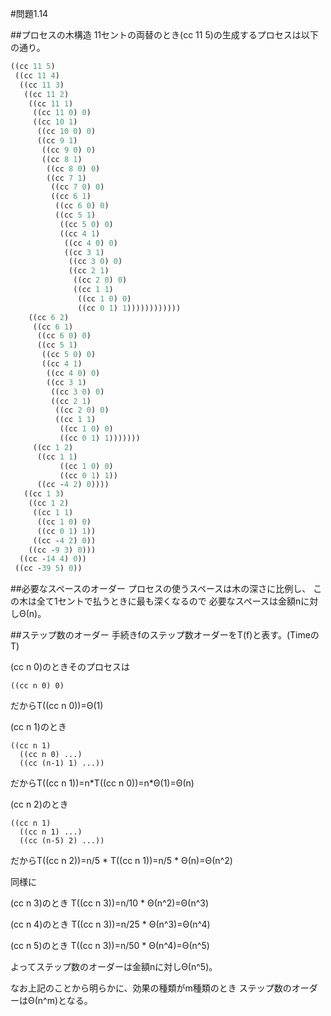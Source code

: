 #問題1.14

##プロセスの木構造
11セントの両替のとき(cc 11 5)の生成するプロセスは以下の通り。
```scheme
((cc 11 5)
 ((cc 11 4)
  ((cc 11 3)
   ((cc 11 2)
    ((cc 11 1)
     ((cc 11 0) 0)
     ((cc 10 1)
      ((cc 10 0) 0)
      ((cc 9 1)
       ((cc 9 0) 0)
       ((cc 8 1)
        ((cc 8 0) 0)
        ((cc 7 1)
         ((cc 7 0) 0)
         ((cc 6 1)
          ((cc 6 0) 0)
          ((cc 5 1)
           ((cc 5 0) 0)
           ((cc 4 1)
            ((cc 4 0) 0)
            ((cc 3 1)
             ((cc 3 0) 0)
             ((cc 2 1)
              ((cc 2 0) 0)
              ((cc 1 1)
               ((cc 1 0) 0)
               ((cc 0 1) 1))))))))))))
    ((cc 6 2)
     ((cc 6 1)
      ((cc 6 0) 0)
      ((cc 5 1)
       ((cc 5 0) 0)
       ((cc 4 1)
        ((cc 4 0) 0)
        ((cc 3 1)
         ((cc 3 0) 0)
         ((cc 2 1)
          ((cc 2 0) 0)
          ((cc 1 1)
           ((cc 1 0) 0)
           ((cc 0 1) 1)))))))
     ((cc 1 2)
      ((cc 1 1)
           ((cc 1 0) 0)
           ((cc 0 1) 1))
      ((cc -4 2) 0))))
   ((cc 1 3)
    ((cc 1 2)
     ((cc 1 1)
      ((cc 1 0) 0)
      ((cc 0 1) 1))
     ((cc -4 2) 0))
    ((cc -9 3) 0)))
  ((cc -14 4) 0))
 ((cc -39 5) 0))
```

##必要なスペースのオーダー
プロセスの使うスペースは木の深さに比例し、
この木は全て1セントで払うときに最も深くなるので
必要なスペースは金額nに対しΘ(n)。

##ステップ数のオーダー
手続きfのステップ数オーダーをT(f)と表す。(TimeのT)

(cc n 0)のときそのプロセスは
```
((cc n 0) 0)
```
だからT((cc n 0))=Θ(1)

(cc n 1)のとき
```
((cc n 1)
  ((cc n 0) ...)
  ((cc (n-1) 1) ...))
```
だからT((cc n 1))=n\*T((cc n 0))=n\*Θ(1)=Θ(n)

(cc n 2)のとき
```
((cc n 1)
  ((cc n 1) ...)
  ((cc (n-5) 2) ...))
```
だからT((cc n 2))=n/5 \* T((cc n 1))=n/5 \* Θ(n)=Θ(n^2)

同様に

(cc n 3)のとき
T((cc n 3))=n/10 \* Θ(n^2)=Θ(n^3)

(cc n 4)のとき
T((cc n 3))=n/25 \* Θ(n^3)=Θ(n^4)

(cc n 5)のとき
T((cc n 3))=n/50 \* Θ(n^4)=Θ(n^5)

よってステップ数のオーダーは金額nに対しΘ(n^5)。

なお上記のことから明らかに、効果の種類がm種類のとき
ステップ数のオーダーはΘ(n^m)となる。

